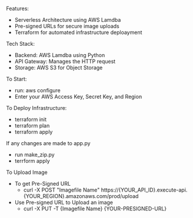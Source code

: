Features:
- Serverless Architecture using AWS Lamdba
- Pre-signed URLs for secure image uploads 
- Terraform for automated infrastructure deploayment

Tech Stack:
- Backend: AWS Lamdba using Python
- API Gateway: Manages the HTTP request
- Storage: AWS S3 for Object Storage


To Start:
- run: aws configure
- Enter your AWS Access Key, Secret Key, and Region

To Deploy Infrastructure:
- terraform init
- terraform plan
- terraform apply


If any changes are made to app.py
- run make_zip.py
- terrform apply

To Upload Image
- To get Pre-Signed URL
    - curl -X POST "Imagefile Name" https://{YOUR_API_ID}.execute-api.{YOUR_REGION}.amazonaws.com/prod/upload
- Use Pre-signed URL to Upload an image
    - curl -X PUT -T {Imagefile Name} {YOUR-PRESIGNED-URL} 